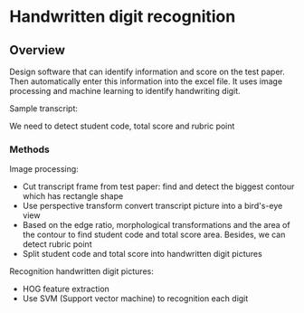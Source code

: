 # Handwritten digit recognition

## Overview
Design software that can identify information and score on the test paper. Then automatically enter this information into the excel file. It uses image processing and machine learning to identify handwriting digit.

Sample transcript: 


We need to detect student code, total score and rubric point

### Methods
Image processing: 
- Cut transcript frame from test paper: find and detect the biggest contour which has rectangle shape
- Use perspective transform convert transcript picture into a bird's-eye view
- Based on the edge ratio, morphological transformations and the area of the contour to find student code and total score area. Besides, we can detect rubric point
- Split student code and total score into handwritten digit pictures

Recognition handwritten digit pictures:
- HOG feature extraction
- Use SVM (Support vector machine) to recognition each digit

